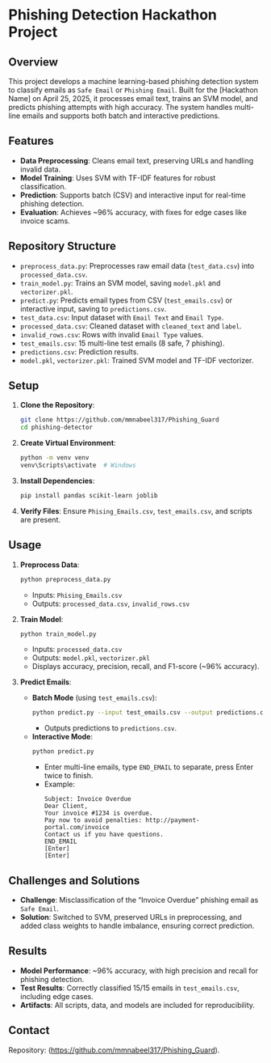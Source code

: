 # Phishing Detection Hackathon Project

## Overview
This project develops a machine learning-based phishing detection system to classify emails as `Safe Email` or `Phishing Email`. Built for the [Hackathon Name] on April 25, 2025, it processes email text, trains an SVM model, and predicts phishing attempts with high accuracy. The system handles multi-line emails and supports both batch and interactive predictions.

## Features
- **Data Preprocessing**: Cleans email text, preserving URLs and handling invalid data.
- **Model Training**: Uses SVM with TF-IDF features for robust classification.
- **Prediction**: Supports batch (CSV) and interactive input for real-time phishing detection.
- **Evaluation**: Achieves ~96% accuracy, with fixes for edge cases like invoice scams.

## Repository Structure
- `preprocess_data.py`: Preprocesses raw email data (`test_data.csv`) into `processed_data.csv`.
- `train_model.py`: Trains an SVM model, saving `model.pkl` and `vectorizer.pkl`.
- `predict.py`: Predicts email types from CSV (`test_emails.csv`) or interactive input, saving to `predictions.csv`.
- `test_data.csv`: Input dataset with `Email Text` and `Email Type`.
- `processed_data.csv`: Cleaned dataset with `cleaned_text` and `label`.
- `invalid_rows.csv`: Rows with invalid `Email Type` values.
- `test_emails.csv`: 15 multi-line test emails (8 safe, 7 phishing).
- `predictions.csv`: Prediction results.
- `model.pkl`, `vectorizer.pkl`: Trained SVM model and TF-IDF vectorizer.

## Setup
1. **Clone the Repository**:
   ```bash
   git clone https://github.com/mmnabeel317/Phishing_Guard
   cd phishing-detector
   ```
2. **Create Virtual Environment**:
   ```bash
   python -m venv venv
   venv\Scripts\activate  # Windows
   ```
3. **Install Dependencies**:
   ```bash
   pip install pandas scikit-learn joblib
   ```
4. **Verify Files**:
   Ensure `Phising_Emails.csv`, `test_emails.csv`, and scripts are present.

## Usage
1. **Preprocess Data**:
   ```bash
   python preprocess_data.py
   ```
   - Inputs: `Phising_Emails.csv`
   - Outputs: `processed_data.csv`, `invalid_rows.csv`

2. **Train Model**:
   ```bash
   python train_model.py
   ```
   - Inputs: `processed_data.csv`
   - Outputs: `model.pkl`, `vectorizer.pkl`
   - Displays accuracy, precision, recall, and F1-score (~96% accuracy).

3. **Predict Emails**:
   - **Batch Mode** (using `test_emails.csv`):
     ```bash
     python predict.py --input test_emails.csv --output predictions.csv
     ```
     - Outputs predictions to `predictions.csv`.
   - **Interactive Mode**:
     ```bash
     python predict.py
     ```
     - Enter multi-line emails, type `END_EMAIL` to separate, press Enter twice to finish.
     - Example:
       ```
       Subject: Invoice Overdue
       Dear Client,
       Your invoice #1234 is overdue.
       Pay now to avoid penalties: http://payment-portal.com/invoice
       Contact us if you have questions.
       END_EMAIL
       [Enter]
       [Enter]
       ```



## Challenges and Solutions
- **Challenge**: Misclassification of the “Invoice Overdue” phishing email as `Safe Email`.
- **Solution**: Switched to SVM, preserved URLs in preprocessing, and added class weights to handle imbalance, ensuring correct prediction.

## Results
- **Model Performance**: ~96% accuracy, with high precision and recall for phishing detection.
- **Test Results**: Correctly classified 15/15 emails in `test_emails.csv`, including edge cases.
- **Artifacts**: All scripts, data, and models are included for reproducibility.


## Contact
Repository: (https://github.com/mmnabeel317/Phishing_Guard).